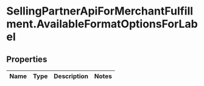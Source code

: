# SellingPartnerApiForMerchantFulfillment.AvailableFormatOptionsForLabel

## Properties
Name | Type | Description | Notes
------------ | ------------- | ------------- | -------------
